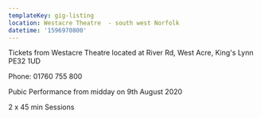 ```yaml
---
templateKey: gig-listing
location: Westacre Theatre  - south west Norfolk
datetime: '1596970800'
---
```

Tickets from Westacre Theatre located at River Rd, West Acre, King's Lynn PE32 1UD

Phone: 01760 755 800

Pubic Performance from midday on 9th August 2020

2 x 45 min Sessions
